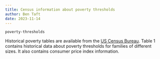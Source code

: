 ```yaml
---
title: Census information about poverty thresholds
author: Ben Taft
date: 2023-11-14
---
```


`poverty-thresholds`

Historical poverty tables are available from the [US Census Bureau](https://www.census.gov/data/tables/time-series/demo/income-poverty/historical-poverty-people.html).
Table 1 contains historical data about poverty thresholds for families of different sizes.
It also contains consumer price index information.
